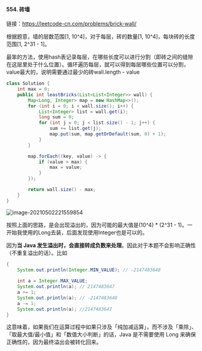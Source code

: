 #### 554. 砖墙

链接：https://leetcode-cn.com/problems/brick-wall/

根据题意，墙的层数范围[1, 10^4]，对于每层，砖的数量[1, 10^4]，每块砖的长度范围[1, 2^31 - 1]。

最笨的方法，使用hash表记录每层，在哪些长度可以进行分割（即砖之间的缝隙在这层里处于什么位置）。循环遍历每层，就可以得到每层哪些位置可以分割，value最大的，说明需要通过最少的砖wall.length - value

```java
class Solution {
    int max = 0;
    public int leastBricks(List<List<Integer>> wall) {
        Map<Long, Integer> map = new HashMap<>();
        for (int i = 0; i < wall.size(); i++) {
            List<Integer> list = wall.get(i);
            long sum = 0;
            for (int j = 0; j < list.size() - 1; j++) {
                sum += list.get(j);
                map.put(sum, map.getOrDefault(sum, 0) + 1);
            }
        }

        map.forEach((key, value) -> {
            if (value > max) {
                max = value;
            }
        });

        return wall.size() - max;
    }
}
```

![image-20210502221559854](C:\Users\lxp\AppData\Roaming\Typora\typora-user-images\image-20210502221559854.png)

按照上面的思路，是会出现溢出的，因为可能的最大值是(10^4) * (2^31 - 1)。一开始我使用的Long去装，后面发现使用Integer也是可以的。

因为**当 Java 发生溢出时，会直接转成负数来处理**。因此对于本题不会影响正确性（不重复溢出的话）。比如

```java
{
    System.out.println(Integer.MIN_VALUE); // -2147483648
    
    int a = Integer.MAX_VALUE;
    System.out.println(a); // 2147483647
    a += 1;
    System.out.println(a); // -2147483648
    a -= 1;
    System.out.println(a); //2147483647
}

```

这意味着，如果我们在运算过程中如果只涉及「纯加减运算」，而不涉及「乘除」、「取最大值/最小值」和「数值大小判断」的话，Java 是不需要使用 Long 来确保正确性的，因为最终溢出会被转化回来。
